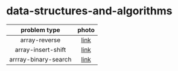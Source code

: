 # data-structures-and-algorithms



| problem type | photo |
| :---: | :---: |
|array-reverse | [link](array-reverse.png/Whiteboard.png) |
| array-insert-shift | [link](array-insert-shift/array-insert-shift.png) |
| arrray-binary-search | [link](arrray-binary-search/lape-3.png) |
